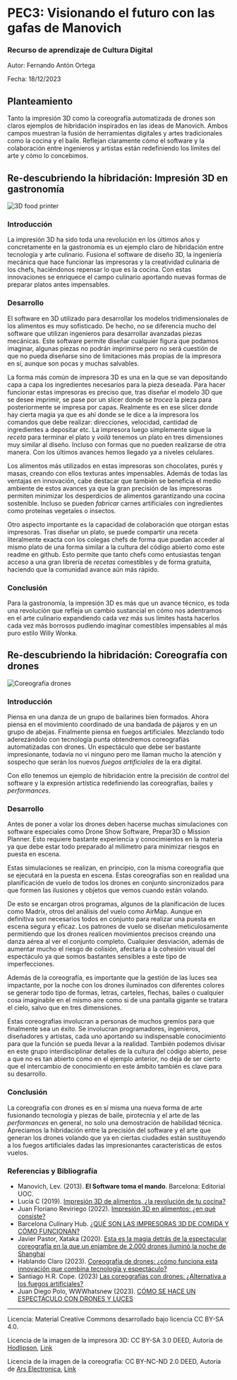 # PEC3: Visionando el futuro con las gafas de Manovich

### Recurso de aprendizaje de Cultura Digital

Autor: Fernando Antón Ortega

Fecha: 18/12/2023

## Planteamiento

Tanto la impresión 3D como la coreografía automatizada de drones  son claros ejemplos de hibridación inspirados en las ideas de Manovich. Ambos campos muestran la fusión de herramientas digitales y artes tradicionales como la cocina y el baile. Reflejan claramente cómo el software y la colaboración entre ingenieros y artistas están redefiniendo los límites del arte y cómo lo concebimos. 

## Re-descubriendo la hibridación: Impresión 3D en gastronomía

![3D food printer](https://upload.wikimedia.org/wikipedia/en/9/96/Fab%40Home_Model_2_3D_printer.jpg)

### Introducción

La impresión 3D ha sido toda una revolución en los últimos años y concretamente en la gastronomía es un ejemplo claro de hibridación entre tecnología y arte culinario. Fusiona el software de diseño 3D, la ingeniería mecánica que hace funcionar las impresoras y la creatividad culinaria de los chefs, haciéndonos repensar lo que es la cocina. Con estas innovaciones se enriquece el campo culinario aportando nuevas formas de preparar platos antes impensables.

### Desarrollo

El software en 3D utilizado para desarrollar los modelos tridimensionales de los alimentos es muy sofisticado. De hecho, no se diferencia mucho del software que utilizan ingenieros para desarrollar avanzadas piezas mecánicas. Este software permite diseñar cualquier figura que podamos imaginar, algunas piezas no podrán imprimirse pero no será cuestión de que no pueda diseñarse sino de limitaciones más propias de la impresora en sí, aunque son pocas y muchas salvables.

La forma más común de impresora 3D es una en la que se van depositando capa a capa los ingredientes necesarios para la pieza deseada. Para hacer funcionar estas impresoras es preciso que, tras diseñar el modelo 3D que se desee imprimir, se pase por un slicer donde se *trocea* la pieza para posteriormente se impresa por capas. Realmente es en ese slicer donde hay cierta magia ya que es ahí donde se le dice a la impresora los comandos que debe realizar: direcciones, velocidad, cantidad de ingredientes a depositar etc. La impresora luego simplemente sigue la *receta* para terminar el plato y *voilà* tenemos un plato en tres dimensiones muy similar al diseño. Incluso con formas que no pueden realizarse de otra manera. Con los últimos avances hemos llegado ya a niveles celulares.

Los alimentos más utilizados en estas impresoras son chocolates, purés y masas, creando con ellos texturas antes impensables. Además de todas las ventajas en innovación, cabe destacar que también se beneficia el medio ambiente de estos avances ya que la gran precisión de las impresoras permiten minimizar los desperdicios de alimentos garantizando una cocina sostenible. Incluso se pueden *fabricar* carnes artificiales con ingredientes como proteínas vegetales o insectos.

Otro aspecto importante es la capacidad de colaboración que otorgan estas impresoras. Tras diseñar un plato, se puede compartir una receta literalmente exacta con los colegas chefs de forma que puedan acceder al mismo plato de una forma similar a la cultura del código abierto como este readme en github.
Esto permite que tanto chefs como entusiastas tengan acceso a una gran librería de *recetas* comestibles y de forma gratuita, haciendo que la comunidad avance aún más rápido.

### Conclusión

Para la gastronomía, la impresión 3D es más que un avance técnico, es toda una revolución que refleja un cambio sustancial en cómo nos adentramos en el arte culinario expandiendo cada vez más sus límites hasta hacerlos cada vez más borrosos pudiendo imaginar comestibles impensables al más puro estilo Willy Wonka.

## Re-descubriendo la hibridación: Coreografía con drones

![Coreografía drones](https://live.staticflickr.com/7435/27669045966_f7c9e0e95b_c.jpg)

### Introducción

Piensa en una danza de un grupo de bailarines bien formados. Ahora piensa en el movimiento coordinado de una bandada de pájaros y en un grupo de abejas. Finalmente piensa en fuegos artificiales. Mezclando todo aderezándolo con tecnología punta obtendremos coreografías automatizadas con drones. Un espectáculo que debe ser bastante impresionante, todavía no vi ninguno pero me llaman mucho la atención y sospecho que serán los nuevos *fuegos artificiales* de la era digital.

Con ello tenemos un ejemplo de hibridación entre la precisión de control del software y la expresión artística redefiniendo las coreografías, bailes y *performances*.

### Desarrollo

Antes de poner a volar los drones deben hacerse muchas simulaciones con software especiales como Drone Show Software, Prepar3D o Mission Planner. Esto requiere bastante experiencia y conocimientos en la materia ya que debe estar todo preparado al milímetro para minimizar riesgos en puesta en escena.

Estas simulaciones se realizan, en principio, con la misma coreografía que se ejecutará en la puesta en escena. Estas coreografías son en realidad una planificación de vuelo de todos los drones en conjunto sincronizados para que formen las ilusiones y objetos que vemos cuando están volando. 

De esto se encargan otros programas, algunos de la planificación de luces como Madrix, otros del análisis del vuelo como AirMap. Aunque en definitiva son necesarios todos en conjunto para realizar una puesta en escena segura y eficaz. Los patrones de vuelo se diseñan meticulosamente permitiendo que los drones realicen movimientos precisos creando una danza aérea al ver el conjunto completo. Cualquier desviación, además de aumentar mucho el riesgo de colisión, afectaría a la cohesión visual del espectáculo ya que somos bastantes sensibles a este tipo de imperfecciones. 

Además de la coreografía, es importante que la gestión de las luces sea impactante, por la noche con los drones iluminados con diferentes colores se generar todo tipo de formas, letras, carteles, flechas, bailes o cualquier cosa imaginable en el mismo aire como si de una pantalla gigante se tratara el cielo, salvo que en tres dimensiones.

Estas coreografías involucran a personas de muchos gremios para que finalmente sea un éxito. Se involucran programadores, ingenieros, diseñadores y artistas, cada uno aportando su indispensable conocimiento para que  la función se pueda llevar a la realidad. También podemos divisar en este grupo interdisciplinar detalles de la cultura del código abierto, pese a que no es tan abierto como en el ejemplo anterior, no deja de ser cierto que el intercambio de conocimiento en este ámbito también es clave para su desarrollo.

### Conclusión

La coreografía con drones es en sí misma una nueva forma de arte fusionando tecnología y piezas de baile, pirotecnia y el arte de las *performances* en general, no solo una demostración de habilidad técnica. Apreciamos la hibridación entre la precisión del software y el arte que generan los drones volando que ya en ciertas ciudades están sustituyendo a los fuegos artificiales dadas las impresionantes características de estos vuelos.

### Referencias y Bibliografía

- Manovich, Lev. (2013). **El Software toma el mando**. Barcelona: Editorial UOC.
- Lucía C (2019). [Impresión 3D de alimentos, ¿la revolución de tu cocina?](https://www.3dnatives.com/es/impresion-3d-de-alimentos-040220192/)
- Juan Floriano Reviriego (2022). [Impresión 3D en alimentos: ¿en qué consiste?](https://www.estudiahosteleria.com/blog/cocina/impresion-3d-en-alimentos)
- Barcelona Culinary Hub. [¿QUÉ SON LAS IMPRESORAS 3D DE COMIDA Y CÓMO FUNCIONAN?](https://www.barcelonaculinaryhub.com/blog/impresora-3d-comida)
- Javier Pastor, Xataka (2020). [Esta es la magia detrás de la espectacular coreografía en la que un enjambre de 2.000 drones iluminó la noche de Shanghai](https://www.xataka.com/drones/esta-magia-detras-espectacular-coreografia-que-enjambre-2-000-drones-ilumino-noche-shanghai)
- Hablando Claro (2023). [Coreografía de drones: ¿cómo funciona esta innovación que combina tecnología y espectáculo?](https://hablandoclaro.pe/innovacion/coreografia-de-drones-como-funciona-esta-innovacion-que-combina-tecnologia-y-espectaculo)
- Santiago H.R. Cope. (2023) [Las coreografías con drones: ¿Alternativa a los fuegos artificiales?](https://www.cope.es/emisoras/castilla-y-leon/segovia-provincia/segovia/noticias/las-coreografias-con-drones-alternativa-los-fuegos-artificiales-20231123_3016160)
- Juan Diego Polo, WWWhatsnew (2023). [CÓMO SE HACE UN ESPECTÁCULO CON DRONES Y LUCES](https://wwwhatsnew.com/2023/09/25/como-se-hace-un-espectaculo-con-drones-y-luces/)

---

Licencia: Material Creative Commons desarrollado bajo licencia CC BY-SA 4.0. 

Licencia de la imagen de la impresora 3D: CC BY-SA 3.0 DEED, Autoría de [Hodlipson](https://en.wikipedia.org/w/index.php?title=User:Hodlipson&action=edit&redlink=1), [Link](https://en.wikipedia.org/wiki/File:Fab@Home_Model_2_3D_printer.jpg)

Licencia de la imagen de la coreografía: CC BY-NC-ND 2.0 DEED, Autoría de [Ars Electronica](https://www.flickr.com/photos/arselectronica/), [Link](https://www.flickr.com/photos/arselectronica/27669045966)
